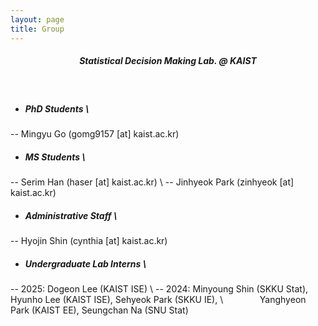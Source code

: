 ```yaml
---
layout: page
title: Group
---
```


##### <center> Statistical Decision Making Lab. @ KAIST </center>

<br>

* ##### PhD Students \\
-- Mingyu Go (gomg9157 [at] kaist.ac.kr)



* ##### MS Students \\
-- Serim Han (haser [at] kaist.ac.kr) \\
-- Jinhyeok Park (zinhyeok [at] kaist.ac.kr)



* ##### Administrative Staff \\
-- Hyojin Shin (cynthia [at] kaist.ac.kr)



* ##### Undergraduate Lab Interns \\
-- 2025: Dogeon Lee (KAIST ISE) \\
-- 2024: Minyoung Shin (SKKU Stat), Hyunho Lee (KAIST ISE), Sehyeok Park (SKKU IE), \\
  &ensp; &ensp; &ensp; &ensp; &ensp; Yanghyeon Park (KAIST EE), Seungchan Na (SNU Stat)


